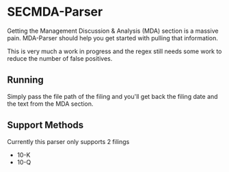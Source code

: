 SECMDA-Parser
=============

Getting the Management Discussion & Analysis (MDA) section is a massive pain. MDA-Parser should help you get started
with pulling that information.

This is very much a work in progress and the regex still needs some work to reduce the number of false positives.

Running
-------
Simply pass the file path of the filing and you'll get back the filing date and the text
from the MDA section.

Support Methods
---------------
Currently this parser only supports 2 filings
* 10-K
* 10-Q